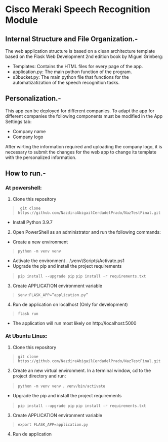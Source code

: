 # Cisco Meraki Speech Recognition Module 

## Internal Structure and File Organization.-
The web application structure is based on a clean architecture template based on the Flask Web Development 2nd edition book by Miguel Grinberg:
* Templates: Contains the HTML files for every page of the app.
* application.py: The main python function of the program.
* s3bucket.py: The main python file that functions for the automatizatization of the speech recognition tasks.

## Personalization.-
This app can be deployed for different companies. To adapt the app for different companies the following components must be modified in the App Settings tab:
* Company name
* Company logo

After wirting the information required and uploading the company logo, it is necessary to submit the changes for the web app to change its template with the personalized information.

## How to run.-
### At powershell:
1. Clone this repository
>```` git clone https://github.com/NazdiraAbigailCerdadelPrado/NazTestFinal.git````
* Install Python 3.9.7
2. Open PowerShell as an administrator and run the following commands:
* Create a new environment
>```` python -m venv venv ````
* Activate the environment
. .\venv\Scripts\Activate.ps1
* Upgrade the pip and install the project requirements
>```` pip install --upgrade pip ````
>```` pip install -r requirements.txt ````
3. Create APPLICATION environment variable
>```` $env:FLASK_APP=”application.py” ````
4. Run de application on localhost (Only for development)
>```` flask run ````

* The application will run most likely on http://localhost:5000

### At Ubuntu Linux:
1. Clone this repository
>```` git clone https://github.com/NazdiraAbigailCerdadelPrado/NazTestFinal.git ````
2. Create an new virtual environment. In a terminal window, cd to the project directory and run:
>```` python -m venv venv ````
>```` . venv/bin/activate ````
* Upgrade the pip and install the project requirements
>```` pip install --upgrade pip ````
>```` pip install -r requirements.txt ````
3. Create APPLICATION environment variable
>```` export FLASK_APP=application.py ````
4. Run de application
>````

